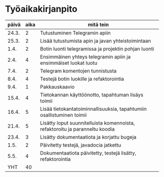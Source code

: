 # Työaikakirjanpito

|päivä|aika|mitä tein|
|-----|----|---------|
|24.3.|2|Tutustuminen Telegramin apiin|
|25.3.|2|Lisää tutustumista apin ja javan yhteistoimintaan|
|1.4.|2|Botin luonti telegramissa ja projektin pohjan luonti|
|2.4.|4|Ensimmäinen yhteys telegramin apiin ja ensimmäiset luokat luotu|
|7.4.|2|Telegram komentojen tunnistusta|
|8.4.|4|Testejä botin luokille ja refaktorointia|
|9.4.|1|Pakkauskaavio|
|15.4.|4|Tietokannan käyttöönotto, tapahtuman lisäys toimii|
|16.4.|5|Lisää tietokantatoiminnallisuuksia, tapahtumiin osallistuminen toimii|
|21.4.|5|Lisätty loput suunnitelluista komennoista, refaktoroitu ja paranneltu koodia|
|23.4.|3|Lisätty dokumentaatiota ja korjattu bugeja|
|1.5.|2|Päivitetty testejä, javadocia jatkettu|
|5.5.|4|Dokumentaatiota päivitetty, testejä lisätty, refaktorointia|
|YHT|40||
